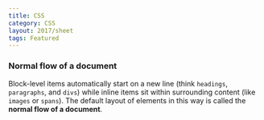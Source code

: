 ```yaml
---
title: CSS
category: CSS
layout: 2017/sheet
tags: Featured
---
```


### Normal flow of a document
Block-level items automatically start on a new line (think `headings`, `paragraphs`, and `divs`) while inline items sit within surrounding content (like `images` or `spans`). 
The default layout of elements in this way is called the **normal flow of a document**.
